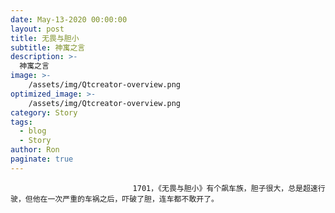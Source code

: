 ```yaml
---
date: May-13-2020 00:00:00
layout: post
title: 无畏与胆小
subtitle: 神寓之言
description: >-
  神寓之言
image: >-
    /assets/img/Qtcreator-overview.png
optimized_image: >-
    /assets/img/Qtcreator-overview.png
category: Story
tags:
  - blog
  - Story
author: Ron
paginate: true
---
```


							　　1701，《无畏与胆小》有个飙车族，胆子很大，总是超速行驶，但他在一次严重的车祸之后，吓破了胆，连车都不敢开了。
							
							
						